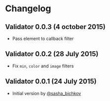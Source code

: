 # Changelog

## Validator 0.0.3 (4 october 2015)

* Pass element to callback filter 

## Validator 0.0.2 (28 July 2015)

* Fix `min`, `color` and `image` filters

## Validator 0.0.1 (24 July 2015)

* Initial version by [@sasha_bichkov](https://twitter.com/sasha_bichkov)
